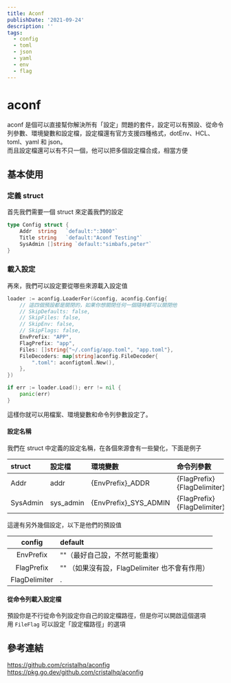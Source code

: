 ```yaml
---
title: Aconf
publishDate: '2021-09-24'
description: ''
tags:
  - config
  - toml
  - json
  - yaml
  - env
  - flag
---
```


# aconf

aconf 是個可以直接幫你解決所有「設定」問題的套件，設定可以有預設、從命令列參數、環境變數和設定檔，設定檔還有官方支援四種格式，dotEnv、HCL、toml、yaml 和 json。  
而且設定檔還可以有不只一個，他可以把多個設定檔合成，相當方便

## 基本使用

### 定義 struct

首先我們需要一個 struct 來定義我們的設定

```go
type Config struct {
	Addr  string   `default:":3000"`
	Title string   `default:"Aconf Testing"`
	SysAdmin []string `default:"simbafs,peter"`
}
```

### 載入設定

再來，我們可以設定要從哪些來源載入設定值

```go
loader := aconfig.LoaderFor(&config, aconfig.Config{
	// 這四個預設都是關閉的，如果你想關閉任何一個隨時都可以關閉他
	// SkipDefaults: false,
	// SkipFiles: false,
	// SkipEnv: false,
	// SkipFlags: false,
	EnvPrefix: "APP",
	FlagPrefix: "app",
	Files: []string{"~/.config/app.toml", "app.toml"},
	FileDecoders: map[string]aconfig.FileDecoder{
		".toml": aconfigtoml.New(),
	},
})

if err := loader.Load(); err != nil {
	panic(err)
}

```

這樣你就可以用檔案、環境變數和命令列參數設定了。

#### 設定名稱

我們在 struct 中定義的設定名稱，在各個來源會有一些變化，下面是例子

| struct   | 設定檔    | 環境變數               | 命令列參數                           |
| :------- | :-------- | :--------------------- | :----------------------------------- |
| Addr     | addr      | {EnvPrefix}\_ADDR      | {FlagPrefix}{FlagDelimiter}attr      |
| SysAdmin | sys_admin | {EnvPrefix}\_SYS_ADMIN | {FlagPrefix}{FlagDelimiter}sys_admin |

這邊有另外幾個設定，以下是他們的預設值

|    config     | default                                       |
| :-----------: | :-------------------------------------------- |
|   EnvPrefix   | ""（最好自己設，不然可能重複）                |
|  FlagPrefix   | "" （如果沒有設，FlagDelimiter 也不會有作用） |
| FlagDelimiter | .                                             |

#### 從命令列載入設定檔

預設你是不行從命令列設定你自己的設定檔路徑，但是你可以開啟這個選項  
用 `FileFlag` 可以設定「設定檔路徑」的選項

## 參考連結

https://github.com/cristalhq/aconfig  
https://pkg.go.dev/github.com/cristalhq/aconfig
